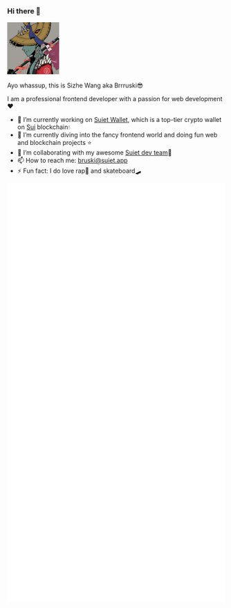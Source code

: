 ### Hi there 👋

<img src="https://github.com/bruceeewong/bruceeewong/blob/main/dezuki%23905.jpeg" width="120" height="120" />

Ayo whassup, this is Sizhe Wang aka Brrruski😎

I am a professional frontend developer with a passion for web development❤️

- 🔭 I’m currently working on [Suiet Wallet](https://github.com/suiet/suiet), which is a top-tier crypto wallet on [Sui](https://sui.io/) blockchain💧
- 🌱 I’m currently diving into the fancy frontend world and doing fun web and blockchain projects ⭐️
- 👯 I’m collaborating with my awesome [Suiet dev team](https://suiet.app/)🥇
- 📫 How to reach me: bruski@suiet.app
- ⚡ Fun fact: I do love rap🎤 and skateboard🛹

![Metrics](/github-metrics.svg)
